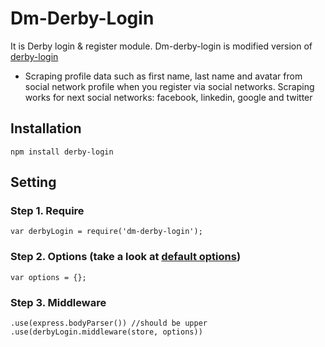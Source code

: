 # Dm-Derby-Login

It is Derby login &amp; register module. Dm-derby-login is modified version 
of [derby-login](https://github.com/dmapper/derby-login)

- Scraping profile data such as first name, last name and avatar from social network profile
 when you register via social networks. Scraping works for next social networks:
 facebook, linkedin, google and twitter


## Installation

    npm install derby-login

## Setting

### Step 1. Require

    var derbyLogin = require('dm-derby-login');

### Step 2. Options (take a look at [default options](https://github.com/derbyparty/derby-login/blob/master/lib/defaultOptions.js))

    var options = {};


### Step 3. Middleware

    .use(express.bodyParser()) //should be upper
    .use(derbyLogin.middleware(store, options))

